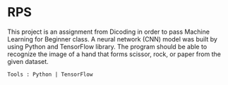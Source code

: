 # RPS
This project is an assignment from Dicoding in order to pass Machine Learning for Beginner class. A neural network (CNN) model was built by using Python and TensorFlow library. The program should be able to recognize the image of a hand that forms scissor, rock, or paper from the given dataset.

`Tools : Python | TensorFlow`
